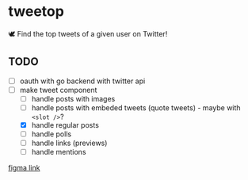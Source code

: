 # tweetop

🕊 Find the top tweets of a given user on Twitter!

## TODO

- [ ] oauth with go backend with twitter api
- [ ] make tweet component
  - [ ] handle posts with images
  - [ ] handle posts with embeded tweets (quote tweets) - maybe with `<slot />`?
  - [x] handle regular posts
  - [ ] handle polls
  - [ ] handle links (previews)
  - [ ] handle mentions

[figma link](https://www.figma.com/file/Q7t0w0oB8lbOtUnWZ7y4Dj/Twitter-Top-Posts?node-id=0%3A1)
